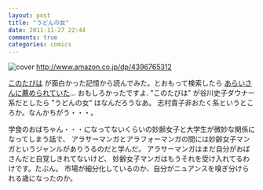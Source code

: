 ```yaml
---
layout: post
title: "うどんの女"
date: 2011-11-27 22:44
comments: true
categories: comics
---
```


![cover](http://ecx.images-amazon.com/images/P/4396765312.01._SCLZZZZZZZ_.jpg)
http://www.amazon.co.jp/dp/4396765312

[このたびは](http://pumpkinsugar.posterous.com/52211841)
が面白かった記憶から読んでみた。とおもって検索したら
[あらいさんに薦められていた](https://plus.google.com/110438179581765986184/posts/41fsxzYMmAi)...
おもしろかったですよ. "このたびは" が谷川史子ダウナー系だとしたら "うどんの女" はなんだろうなあ。
志村貴子非おたく系というところか。なんかちがう・・・。

学食のおばちゃん・・・になってないくらいの妙齢女子と大学生が微妙な関係になってしまう話で、
アラサーマンガとアラフォーマンガの間には妙齢女子マンガというジャンルがありうるのだと学んだ。
アラサーマンガはまだ自分がおばさんだと自覚しきれてないけど、
妙齢女子マンガはもうそれを受け入れてるわけです。たぶん。
市場が細分化しているのか、自分がニュアンスを嗅ぎ分けられる歳になったのか。
